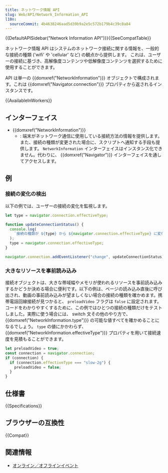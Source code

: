 ```yaml
---
title: ネットワーク情報 API
slug: Web/API/Network_Information_API
l10n:
  sourceCommit: 4b4638246aad5d39b9a2e5c572b179b4c39c0a84
---
```


{{DefaultAPISidebar("Network Information API")}}{{SeeCompatTable}}

ネットワーク情報 API はシステムのネットワーク接続に関する情報を、一般的な接続の種類 ('wifi' や 'cellular' など) の観点から提供します。
これは、ユーザーの接続に基づき、高解像度コンテンツや低解像度コンテンツを選択するために使用することができます。

API は単一の {{domxref("NetworkInformation")}} オブジェクトで構成されます。これは {{domxref("Navigator.connection")}} プロパティから返されるインスタンスです。

{{AvailableInWorkers}}

## インターフェイス

- {{domxref("NetworkInformation")}}
  - : 端末がネットワーク通信に使用している接続方法の情報を提供します。また、接続の種類が変更された場合に、スクリプトへ通知する手段も提供します。 `NetworkInformation` インターフェイスはインスタンス化できません。代わりに、 {{domxref("Navigator")}} インターフェイスを通してアクセスします。

## 例

### 接続の変化の検出

以下の例では、ユーザーの接続の変化を監視します。

```js
let type = navigator.connection.effectiveType;

function updateConnectionStatus() {
  console.log(
    `接続の種類が ${type} から ${navigator.connection.effectiveType} に変化`,
  );
  type = navigator.connection.effectiveType;
}

navigator.connection.addEventListener("change", updateConnectionStatus);
```

### 大きなリソースを事前読み込み

接続オブジェクトは、大きな帯域幅やメモリが使われるリソースを事前読み込みするかどうか決める場合に便利です。以下の例は、ページの読み込み直後に呼び出され、動画の事前読み込みが望ましくない場合の接続の種類を確かめます。携帯電話回線接続が見つかると、 `preloadVideo` フラグは `false` に設定されます。コードをわかりやすくするために、この例ではひとつの接続の種類だけをテストしました。実際に使う場合には、 switch 文その他のやり方で、 {{domxref("NetworkInformation.type")}} の可能な値すべてを確かめることになるでしょう。 `type` の値にかかわらず、 {{domxref("NetworkInformation.effectiveType")}} プロパティを用いて接続速度を見積もることができます。

```js
let preloadVideo = true;
const connection = navigator.connection;
if (connection) {
  if (connection.effectiveType === "slow-2g") {
    preloadVideo = false;
  }
}
```

## 仕様書

{{Specifications}}

## ブラウザーの互換性

{{Compat}}

## 関連情報

- [オンライン／オフラインイベント](/ja/docs/Web/API/Navigator/onLine)
